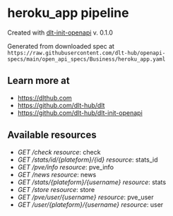 # heroku_app pipeline

Created with [dlt-init-openapi](https://github.com/dlt-hub/dlt-init-openapi) v. 0.1.0

Generated from downloaded spec at `https://raw.githubusercontent.com/dlt-hub/openapi-specs/main/open_api_specs/Business/heroku_app.yaml`
## Learn more at

* https://dlthub.com
* https://github.com/dlt-hub/dlt
* https://github.com/dlt-hub/dlt-init-openapi


## Available resources
* _GET /check_ 
  *resource*: check  
* _GET /stats/id/{plateform}/{id}_ 
  *resource*: stats_id  
* _GET /pve/info_ 
  *resource*: pve_info  
* _GET /news_ 
  *resource*: news  
* _GET /stats/{plateform}/{username}_ 
  *resource*: stats  
* _GET /store_ 
  *resource*: store  
* _GET /pve/user/{username}_ 
  *resource*: pve_user  
* _GET /user/{plateform}/{username}_ 
  *resource*: user  
